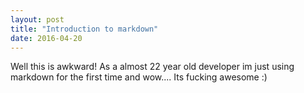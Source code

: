 ```yaml
---
layout: post
title: "Introduction to markdown"
date: 2016-04-20
---
```


Well this is awkward! As a almost 22 year old developer im just using markdown for the first time and wow.... Its fucking awesome :)
